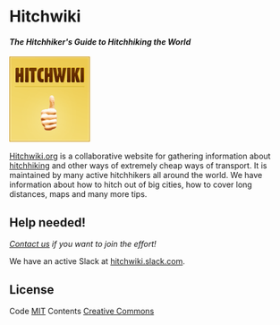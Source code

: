 # Hitchwiki

#### _The Hitchhiker's Guide to Hitchhiking the World_

![Hitchwiki logo](public/wiki-badge.png)

[Hitchwiki.org](http://hitchwiki.org/) is a collaborative website for
gathering information about
[hitchhiking](http://hitchwiki.org/en/Hitchhiking) and other ways of
extremely cheap ways of transport. It is maintained by many active
hitchhikers all around the world. We have information about how to
hitch out of big cities, how to cover long distances, maps and many
more tips.

<!-- [![Build Status](https://travis-ci.org/Hitchwiki/hitchwiki.svg?branch=master)](https://travis-ci.org/Hitchwiki/hitchwiki) -->

## Help needed!
_[Contact us](http://hitchwiki.org/en/Template:Communityportal) if you want to join the effort!_

We have an active Slack at [hitchwiki.slack.com](https://hitchwiki.slack.com/).

## License
Code [MIT](LICENSE.md)
Contents [Creative Commons](http://creativecommons.org/licenses/by-sa/4.0/)
